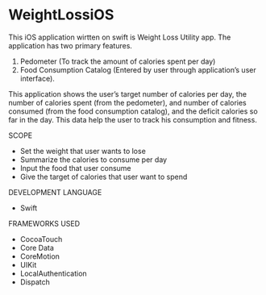 # WeightLossiOS

This iOS application wirtten on swift is Weight Loss Utility app. The application has two primary features.
1. Pedometer (To track the amount of calories spent per day)
2. Food Consumption Catalog (Entered by user through application’s user interface). 

This application shows the user’s target number of calories per day, the number of calories spent (from the pedometer), and number of calories consumed (from the food consumption catalog), and the deficit calories so far in the day. This data help the user to track his consumption and fitness.

SCOPE
- Set the weight that user wants to lose 
- Summarize the calories to consume per day 
- Input the food that user consume 
- Give the target of calories that user want to spend

DEVELOPMENT LANGUAGE
- Swift

FRAMEWORKS USED
- CocoaTouch
- Core Data
- CoreMotion
- UIKit
- LocalAuthentication
- Dispatch

